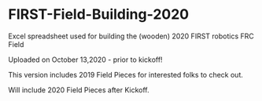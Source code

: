 # FIRST-Field-Building-2020
Excel spreadsheet used for building the (wooden) 2020 FIRST robotics FRC Field

Uploaded on October 13,2020 - prior to kickoff!

This version includes 2019 Field Pieces for interested folks to check out.

Will include 2020 Field Pieces after Kickoff.

